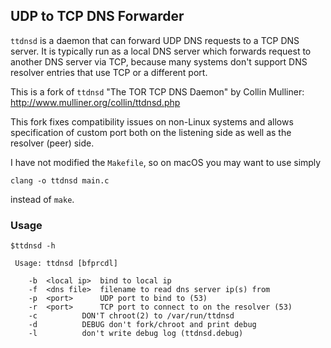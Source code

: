 ## UDP to TCP DNS Forwarder

`ttdnsd` is a daemon that can forward UDP DNS requests to a TCP DNS server. It is typically run as a local DNS server which forwards request to another DNS server via TCP, because many systems don't support DNS resolver entries that use TCP or a different port.

This is a fork of `ttdnsd` "The TOR TCP DNS Daemon" by Collin Mulliner: http://www.mulliner.org/collin/ttdnsd.php

This fork fixes compatibility issues on non-Linux systems and allows specification of custom port both on the listening side as well as the resolver (peer) side.

I have not modified the `Makefile`, so on macOS you may want to use simply

    clang -o ttdnsd main.c

instead of `make`.

### Usage

```
$ttdnsd -h

 Usage: ttdnsd [bfprcdl]

	-b	<local ip>	bind to local ip
	-f	<dns file>	filename to read dns server ip(s) from
	-p	<port>		UDP port to bind to (53)
	-r	<port>		TCP port to connect to on the resolver (53)
	-c			DON'T chroot(2) to /var/run/ttdnsd
	-d			DEBUG don't fork/chroot and print debug
	-l			don't write debug log (ttdnsd.debug)
```

